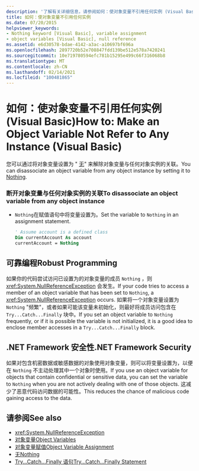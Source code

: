 ```yaml
---
description: '了解有关详细信息，请参阅如何：使对象变量不引用任何实例 (Visual Basic) '
title: 如何：使对象变量不引用任何实例
ms.date: 07/20/2015
helpviewer_keywords:
- Nothing keyword [Visual Basic], variable assignment
- object variables [Visual Basic], null reference
ms.assetid: e6d30578-bdae-4142-a3ac-a10697bf696a
ms.openlocfilehash: 2897720b52e708847fdd139be512e578a7420241
ms.sourcegitcommit: 10e719780594efc781b15295e499c66f316068b8
ms.translationtype: MT
ms.contentlocale: zh-CN
ms.lasthandoff: 02/14/2021
ms.locfileid: "100481865"
---
```

# <a name="how-to-make-an-object-variable-not-refer-to-any-instance-visual-basic"></a><span data-ttu-id="ed385-103">如何：使对象变量不引用任何实例 (Visual Basic)</span><span class="sxs-lookup"><span data-stu-id="ed385-103">How to: Make an Object Variable Not Refer to Any Instance (Visual Basic)</span></span>

<span data-ttu-id="ed385-104">您可以通过将对象变量设置为 " [无](../../../language-reference/nothing.md)" 来解除对象变量与任何对象实例的关联。</span><span class="sxs-lookup"><span data-stu-id="ed385-104">You can disassociate an object variable from any object instance by setting it to [Nothing](../../../language-reference/nothing.md).</span></span>  
  
### <a name="to-disassociate-an-object-variable-from-any-object-instance"></a><span data-ttu-id="ed385-105">断开对象变量与任何对象实例的关联</span><span class="sxs-lookup"><span data-stu-id="ed385-105">To disassociate an object variable from any object instance</span></span>  
  
- <span data-ttu-id="ed385-106">`Nothing`在赋值语句中将变量设置为。</span><span class="sxs-lookup"><span data-stu-id="ed385-106">Set the variable to `Nothing` in an assignment statement.</span></span>  
  
    ```vb  
    ' Assume account is a defined class  
    Dim currentAccount As account  
    currentAccount = Nothing  
    ```  
  
## <a name="robust-programming"></a><span data-ttu-id="ed385-107">可靠编程</span><span class="sxs-lookup"><span data-stu-id="ed385-107">Robust Programming</span></span>  

 <span data-ttu-id="ed385-108">如果你的代码尝试访问已设置为的对象变量的成员 `Nothing` ，则 <xref:System.NullReferenceException> 会发生。</span><span class="sxs-lookup"><span data-stu-id="ed385-108">If your code tries to access a member of an object variable that has been set to `Nothing`, a <xref:System.NullReferenceException> occurs.</span></span> <span data-ttu-id="ed385-109">如果将一个对象变量设置为 `Nothing` "频繁"，或者如果可能该变量未初始化，则最好将成员访问包含在 `Try...Catch...Finally` 块中。</span><span class="sxs-lookup"><span data-stu-id="ed385-109">If you set an object variable to `Nothing` frequently, or if it is possible the variable is not initialized, it is a good idea to enclose member accesses in a `Try...Catch...Finally` block.</span></span>  
  
## <a name="net-framework-security"></a><span data-ttu-id="ed385-110">.NET Framework 安全性</span><span class="sxs-lookup"><span data-stu-id="ed385-110">.NET Framework Security</span></span>  

 <span data-ttu-id="ed385-111">如果对包含机密数据或敏感数据的对象使用对象变量，则可以将变量设置为，以便在 `Nothing` 不主动处理其中一个对象时使用。</span><span class="sxs-lookup"><span data-stu-id="ed385-111">If you use an object variable for objects that contain confidential or sensitive data, you can set the variable to `Nothing` when you are not actively dealing with one of those objects.</span></span> <span data-ttu-id="ed385-112">这减少了恶意代码访问数据的可能性。</span><span class="sxs-lookup"><span data-stu-id="ed385-112">This reduces the chance of malicious code gaining access to the data.</span></span>  
  
## <a name="see-also"></a><span data-ttu-id="ed385-113">请参阅</span><span class="sxs-lookup"><span data-stu-id="ed385-113">See also</span></span>

- <xref:System.NullReferenceException>
- [<span data-ttu-id="ed385-114">对象变量</span><span class="sxs-lookup"><span data-stu-id="ed385-114">Object Variables</span></span>](object-variables.md)
- [<span data-ttu-id="ed385-115">对象变量赋值</span><span class="sxs-lookup"><span data-stu-id="ed385-115">Object Variable Assignment</span></span>](object-variable-assignment.md)
- [<span data-ttu-id="ed385-116">无</span><span class="sxs-lookup"><span data-stu-id="ed385-116">Nothing</span></span>](../../../language-reference/nothing.md)
- [<span data-ttu-id="ed385-117">Try...Catch...Finally 语句</span><span class="sxs-lookup"><span data-stu-id="ed385-117">Try...Catch...Finally Statement</span></span>](../../../language-reference/statements/try-catch-finally-statement.md)
